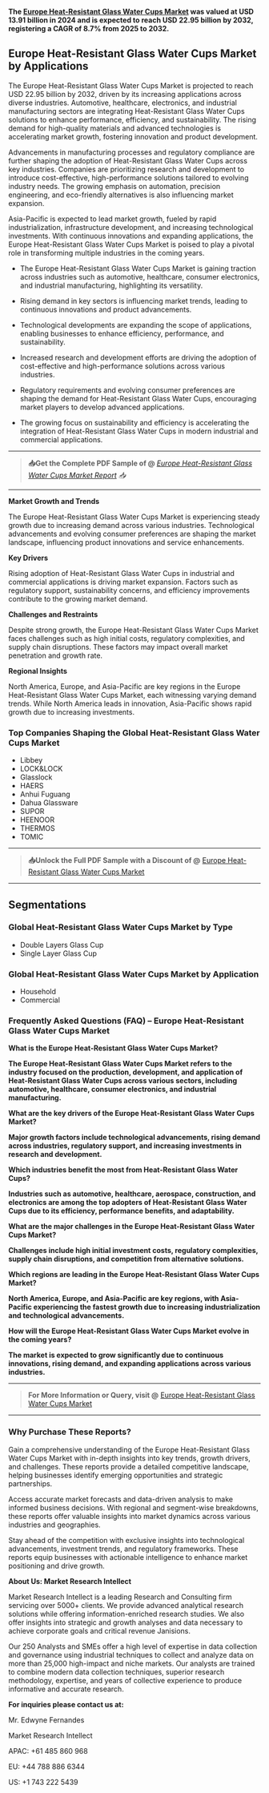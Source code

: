 <p><strong>The <a href="https://www.marketresearchintellect.com/download-sample/?rid=1052972&amp;utm_source=Pulse-April-Europe&amp;utm_medium=852">Europe Heat-Resistant Glass Water Cups Market</a> was valued at USD 13.91 billion in 2024 and is expected to reach USD 22.95 billion by 2032, registering a CAGR of 8.7% from 2025 to 2032.</strong></p><h2>Europe Heat-Resistant Glass Water Cups Market by Applications&nbsp;</h2><p><p>The Europe Heat-Resistant Glass Water Cups Market is projected to reach USD 22.95 billion by 2032, driven by its increasing applications across diverse industries. Automotive, healthcare, electronics, and industrial manufacturing sectors are integrating Heat-Resistant Glass Water Cups solutions to enhance performance, efficiency, and sustainability. The rising demand for high-quality materials and advanced technologies is accelerating market growth, fostering innovation and product development.</p><p>Advancements in manufacturing processes and regulatory compliance are further shaping the adoption of Heat-Resistant Glass Water Cups across key industries. Companies are prioritizing research and development to introduce cost-effective, high-performance solutions tailored to evolving industry needs. The growing emphasis on automation, precision engineering, and eco-friendly alternatives is also influencing market expansion.</p><p>Asia-Pacific is expected to lead market growth, fueled by rapid industrialization, infrastructure development, and increasing technological investments. With continuous innovations and expanding applications, the Europe Heat-Resistant Glass Water Cups Market is poised to play a pivotal role in transforming multiple industries in the coming years.</p></p><ul><li><p>The Europe Heat-Resistant Glass Water Cups Market is gaining traction across industries such as automotive, healthcare, consumer electronics, and industrial manufacturing, highlighting its versatility.</p></li><li><p>Rising demand in key sectors is influencing market trends, leading to continuous innovations and product advancements.</p></li><li><p>Technological developments are expanding the scope of applications, enabling businesses to enhance efficiency, performance, and sustainability.</p></li><li><p>Increased research and development efforts are driving the adoption of cost-effective and high-performance solutions across various industries.</p></li><li><p>Regulatory requirements and evolving consumer preferences are shaping the demand for Heat-Resistant Glass Water Cups, encouraging market players to develop advanced applications.</p></li><li><p>The growing focus on sustainability and efficiency is accelerating the integration of Heat-Resistant Glass Water Cups in modern industrial and commercial applications.</p></li></ul><hr /><blockquote><p><strong><span class="font-[700]">📥Get the Complete PDF Sample of @ </span></strong><em><span class="font-[700]"><a href="https://www.marketresearchintellect.com/download-sample/?rid=1052972&amp;utm_source=Pulse-April-Europe&amp;utm_medium=852" target="_blank" data-tracking-control-name="article-ssr-frontend-pulse_little-text-block" data-tracking-will-navigate="" data-test-link="">Europe Heat-Resistant Glass Water Cups Market Report</a>&nbsp;📥</span></em></p></blockquote><hr /><p class="" data-start="77" data-end="360"><strong data-start="77" data-end="105">Market Growth and Trends</strong></p><p class="" data-start="77" data-end="360">The Europe Heat-Resistant Glass Water Cups Market is experiencing steady growth due to increasing demand across various industries. Technological advancements and evolving consumer preferences are shaping the market landscape, influencing product innovations and service enhancements.</p><p class="" data-start="362" data-end="606"><strong data-start="362" data-end="377">Key Drivers</strong></p><p class="" data-start="362" data-end="606">Rising adoption of Heat-Resistant Glass Water Cups in industrial and commercial applications is driving market expansion. Factors such as regulatory support, sustainability concerns, and efficiency improvements contribute to the growing market demand.</p><p class="" data-start="608" data-end="849"><strong data-start="608" data-end="637">Challenges and Restraints</strong></p><p class="" data-start="608" data-end="849">Despite strong growth, the Europe Heat-Resistant Glass Water Cups Market faces challenges such as high initial costs, regulatory complexities, and supply chain disruptions. These factors may impact overall market penetration and growth rate.</p><p class="" data-start="851" data-end="1095"><strong data-start="851" data-end="872">Regional Insights</strong></p><p class="" data-start="851" data-end="1095">North America, Europe, and Asia-Pacific are key regions in the Europe Heat-Resistant Glass Water Cups Market, each witnessing varying demand trends. While North America leads in innovation, Asia-Pacific shows rapid growth due to increasing investments.</p><p><h3>Top Companies Shaping the Global Heat-Resistant Glass Water Cups Market </h3><ul><li>Libbey</li><li>LOCK&LOCK</li><li>Glasslock</li><li>HAERS</li><li>Anhui Fuguang</li><li>Dahua Glassware</li><li>SUPOR</li><li>HEENOOR</li><li>THERMOS</li><li>TOMIC</li></ul></p><hr /><blockquote><p><strong>📥Unlock the Full PDF Sample with a Discount of @</strong> <a href="https://www.marketresearchintellect.com/ask-for-discount/?rid=1052972&amp;utm_source=Pulse-April-Europe&amp;utm_medium=852">Europe Heat-Resistant Glass Water Cups Market</a></p></blockquote><hr /><p><h2>Segmentations</h2><h3>Global Heat-Resistant Glass Water Cups Market by Type</h3><ul><li>Double Layers Glass Cup</li><li>Single Layer Glass Cup</li></ul><h3>Global Heat-Resistant Glass Water Cups Market by Application</h3><ul><li>Household</li><li>Commercial</li></ul></p><h3><strong>Frequently Asked Questions (FAQ) &ndash; Europe Heat-Resistant Glass Water Cups Market</strong></h3><p><strong>What is the Europe Heat-Resistant Glass Water Cups Market?</strong></p><p><strong>The Europe Heat-Resistant Glass Water Cups Market refers to the industry focused on the production, development, and application of Heat-Resistant Glass Water Cups across various sectors, including automotive, healthcare, consumer electronics, and industrial manufacturing.</strong></p><p><strong>What are the key drivers of the Europe Heat-Resistant Glass Water Cups Market?</strong></p><p><strong>Major growth factors include technological advancements, rising demand across industries, regulatory support, and increasing investments in research and development.</strong></p><p><strong>Which industries benefit the most from Heat-Resistant Glass Water Cups?</strong></p><p><strong>Industries such as automotive, healthcare, aerospace, construction, and electronics are among the top adopters of Heat-Resistant Glass Water Cups due to its efficiency, performance benefits, and adaptability.</strong></p><p><strong>What are the major challenges in the Europe Heat-Resistant Glass Water Cups Market?</strong></p><p><strong>Challenges include high initial investment costs, regulatory complexities, supply chain disruptions, and competition from alternative solutions.</strong></p><p><strong>Which regions are leading in the Europe Heat-Resistant Glass Water Cups Market?</strong></p><p><strong>North America, Europe, and Asia-Pacific are key regions, with Asia-Pacific experiencing the fastest growth due to increasing industrialization and technological advancements.</strong></p><p><strong>How will the Europe Heat-Resistant Glass Water Cups Market evolve in the coming years?</strong></p><p><strong>The market is expected to grow significantly due to continuous innovations, rising demand, and expanding applications across various industries.</strong></p><hr /><blockquote><p><span class="font-[700]"><strong>For More Information or Query, visit&nbsp;@</strong>&nbsp;</span><span class="font-[700]"><a href="https://www.marketresearchintellect.com/product/heat-resistant-glass-water-cups-market/?utm_source=Linkedin&utm_medium=852" target="_blank" data-tracking-control-name="article-ssr-frontend-pulse_little-text-block" data-tracking-will-navigate="" data-test-link="">Europe Heat-Resistant Glass Water Cups Market</a></span></p></blockquote><hr /><h3><strong data-start="0" data-end="31">Why Purchase These Reports?</strong></h3><p class="" data-start="35" data-end="297">Gain a comprehensive understanding of the Europe Heat-Resistant Glass Water Cups Market with in-depth insights into key trends, growth drivers, and challenges. These reports provide a detailed competitive landscape, helping businesses identify emerging opportunities and strategic partnerships.</p><p class="" data-start="299" data-end="540">Access accurate market forecasts and data-driven analysis to make informed business decisions. With regional and segment-wise breakdowns, these reports offer valuable insights into market dynamics across various industries and geographies.</p><p class="" data-start="542" data-end="784">Stay ahead of the competition with exclusive insights into technological advancements, investment trends, and regulatory frameworks. These reports equip businesses with actionable intelligence to enhance market positioning and drive growth.</p><p><strong><span class="font-[700]">About Us: Market Research Intellect</span></strong></p><p><span class="">Market Research Intellect is a leading Research and Consulting firm servicing over 5000+ clients. We provide advanced analytical research solutions while offering information-enriched research studies.&nbsp;</span>We also offer insights into strategic and growth analyses and data necessary to achieve corporate goals and critical revenue Janisions.</p><p><span class="">Our 250 Analysts and SMEs offer a high level of expertise in data collection and governance using industrial techniques to collect and analyze data on more than 25,000 high-impact and niche markets. Our analysts are trained to combine modern data collection techniques, superior research methodology, expertise, and years of collective experience to produce informative and accurate research.</span></p><p><strong>For inquiries please contact us at:</strong></p><p>Mr. Edwyne Fernandes</p><p>Market Research Intellect</p><p>APAC: +61 485 860 968</p><p>EU: +44 788 886 6344</p><p>US: +1 743 222 5439</p>